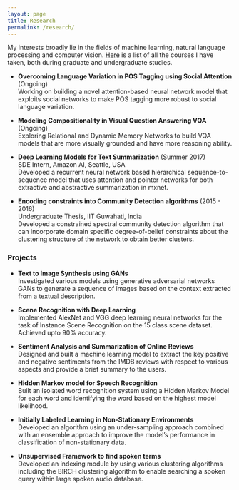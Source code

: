 ```yaml
---
layout: page
title: Research
permalink: /research/
---
```


My interests broadly lie in the fields of machine learning, natural language processing and computer vision. 
[Here](/research/courses/) is a list of all the courses I have taken, both during graduate and undergraduate studies.   


- **Overcoming Language Variation in POS Tagging using Social Attention** (Ongoing)    
 Working on building a novel attention-based neural network model that exploits social networks to make
POS tagging more robust to social language variation.        
            


- **Modeling Compositionality in Visual Question Answering VQA** (Ongoing)    
 Exploring Relational and Dynamic Memory Networks to build VQA models that are more visually grounded
and have more reasoning ability.      
           


- **Deep Learning Models for Text Summarization** (Summer 2017)    
 SDE Intern, Amazon AI, Seattle, USA  
 Developed a recurrent neural network based hierarchical sequence-to-sequence model that uses attention
and pointer networks for both extractive and abstractive summarization in mxnet.      
             


- **Encoding constraints into Community Detection algorithms** (2015 - 2016)    
 Undergraduate Thesis, IIT Guwahati, India  
 Developed a constrained spectral community detection algorithm that can incorporate domain specific
degree-of-belief constraints about the clustering structure of the network to obtain better clusters.     
             




### Projects

- **Text to Image Synthesis using GANs**    
 Investigated various models using generative adversarial networks GANs to generate a sequence of images
based on the context extracted from a textual description.      
           


- **Scene Recognition with Deep Learning**    
 Implemented AlexNet and VGG deep learning neural networks for the task of Instance Scene Recognition
on the 15 class scene dataset. Achieved upto 90% accuracy.      
              


- **Sentiment Analysis and Summarization of Online Reviews**    
 Designed and built a machine learning model to extract the key positive and negative sentiments from the
IMDB reviews with respect to various aspects and provide a brief summary to the users.       
              


- **Hidden Markov model for Speech Recognition**    
 Built an isolated word recognition system using a Hidden Markov Model for each word and identifying the
word based on the highest model likelihood.        
           


- **Initially Labeled Learning in Non-Stationary Environments**    
 Developed an algorithm using an under-sampling approach combined with an ensemble approach to improve
the model’s performance in classification of non-stationary data.       
          


- **Unsupervised Framework to find spoken terms**  
 Developed an indexing module by using various clustering algorithms including the BIRCH clustering algorithm to enable searching a spoken query within large spoken audio database.        
            


